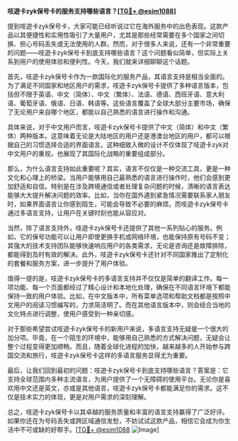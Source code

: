 **吱遊卡zyk保号卡的服务支持哪些语言？[[TG💪+ @esim1088](https://t.me/s/esim1088)]**

提到吱遊卡zyk保号卡，大家可能已经听说过它在海外服务中的出色表现。这款产品以其便捷性和实用性吸引了大量用户，尤其是那些经常需要在多个国家之间切换、担心号码丢失或无法使用的人群。然而，对于很多人来说，还有一个非常重要的问题——吱遊卡zyk保号卡到底支持哪些语言？这个问题看似简单，但实际上关系到用户的使用体验和便利性。今天，我们就来详细聊聊这个话题。

首先，吱遊卡zyk保号卡作为一款国际化的服务产品，其语言支持是相当全面的。为了满足不同国家和地区用户的需求，吱遊卡zyk保号卡提供了多种语言版本，包括但不限于英语、中文（简体）、中文（繁体）、法语、德语、西班牙语、意大利语、葡萄牙语、俄语、日语、韩语等。这些语言覆盖了全球大部分主要市场，确保了无论用户来自哪个地区，都能以自己熟悉的语言进行操作和沟通。

具体来说，对于中文用户而言，吱遊卡zyk保号卡提供了中文（简体）和中文（繁体）两种版本。这意味着无论是大陆地区的用户还是港澳台地区的用户，都可以根据自己的习惯选择合适的界面语言。这种细致入微的设计不仅体现了吱遊卡zyk对中文用户的重视，也展现了其国际化战略的重要组成部分。

那么，为什么语言支持如此重要呢？其实，语言不仅仅是一种交流工具，更是一种文化和心理上的桥梁。当用户能够用自己最熟悉的语言进行操作时，他们会感到更加舒适和自信。特别是在涉及跨境通信或者处理复杂问题的时候，清晰的语言表达能够大大提升解决问题的效率。比如，当你在国外遇到紧急情况需要联系家人朋友时，如果界面语言让你感到陌生，可能会导致不必要的麻烦。而吱遊卡zyk保号卡通过多语言支持，让用户在关键时刻也能从容应对。

当然，除了语言支持外，吱遊卡zyk保号卡还提供了其他一系列贴心的服务。例如，它的保号功能可以让用户即使更换手机或网络环境，也能保持原有号码不变；其强大的技术支持团队能够快速响应用户的各类需求，无论是咨询还是故障排除，都能得到及时有效的解决。此外，吱遊卡zyk保号卡还针对不同国家推出了定制化的套餐和服务方案，进一步提升了用户体验。

值得一提的是，吱遊卡zyk保号卡的多语言支持并不仅仅是简单的翻译工作。每一项功能、每一个页面都经过了精心设计和本地化处理，确保在不同语言环境下都能保持一致的用户体验。比如，在中文版本中，所有菜单选项和帮助文档都是按照中文用户的阅读习惯编写的，力求简洁明了。而在其他语言版本中，则会结合当地的文化特点进行调整，使用户感受到一种亲切感。

对于那些希望尝试吱遊卡zyk保号卡的新用户来说，多语言支持无疑是一个很大的加分项。毕竟，在一个陌生的环境中，能够用自己熟悉的方式解决问题，无疑会让整个过程变得更加顺畅。而且，随着全球化进程的加快，越来越多的人开始参与跨国交流和旅行，吱遊卡zyk保号卡这样的多语言服务显得尤为重要。

最后，让我们回到最初的问题：吱遊卡zyk保号卡到底支持哪些语言？答案是：它支持全球范围内多种主流语言，为用户提供了一个无障碍的使用平台。无论你是喜欢用中文还是英文，亦或是其他语言，吱遊卡zyk保号卡都能满足你的需求。这不仅是技术实力的体现，更是对用户需求的深刻理解。

总之，吱遊卡zyk保号卡以其卓越的服务质量和丰富的语言支持赢得了广泛好评。如果你还在为号码丢失或跨区域通信发愁，不妨试试这款产品，相信它会成为你生活中不可或缺的好帮手。[[TG💪+ @esim1088](https://t.me/s/esim1088) ![Image](https://i.postimg.cc/4NQfJmqS/Snipaste-2025-05-13-00-14-12.png)]